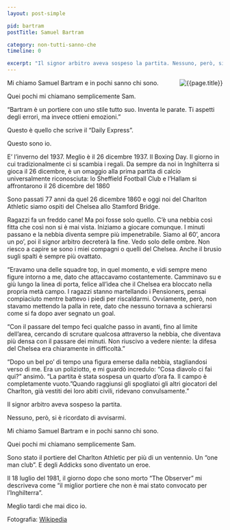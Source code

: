 ```yaml
---
layout: post-simple

pid: bartram
postTitle: Samuel Bartram

category: non-tutti-sanno-che
timeline: 0

excerpt: "Il signor arbitro aveva sospeso la partita. Nessuno, però, si è ricordato di avvisarmi."
---
```


<img class="responsive-img border margin-1em w25" src="https://upload.wikimedia.org/wikipedia/en/1/10/Charlton20618news1.jpg" alt="{{page.title}}" align="right">
Mi chiamo Samuel Bartram e in pochi sanno chi sono.

Quei pochi mi chiamano semplicemente Sam.

“Bartram è un portiere con uno stile tutto suo. Inventa le parate. Ti aspetti degli errori, ma invece ottieni emozioni.”

Questo è quello che scrive il “Daily Express”.

Questo sono io.


E’ l’inverno del 1937.  Meglio è il 26 dicembre 1937. Il Boxing Day. Il giorno in cui tradizionalmente ci si scambia i regali. Da sempre da noi in Inghilterra si gioca il 26 dicembre, è un omaggio alla prima partita di calcio universalmente riconosciuta: lo Sheffield Football Club e l’Hallam si affrontarono il 26 dicembre del 1860

Sono passati 77 anni da quel 26 dicembre 1860 e oggi noi del Charlton Athletic siamo ospiti del Chelsea allo Stamford Bridge.

Ragazzi fa un freddo cane! Ma poi fosse solo quello. C’è una nebbia così fitta che così non si è mai vista. Iniziamo a giocare comunque. I minuti passano e la nebbia diventa sempre più impenetrabile. Siamo al 60’, ancora un po’, poi il signor arbitro decreterà la fine. Vedo solo delle ombre. Non riesco a capire se sono i miei compagni o quelli del Chelsea. Anche il brusio sugli spalti è sempre più ovattato.

“Eravamo una delle squadre top, in quel momento, e vidi sempre meno figure intorno a me, dato che attaccavamo costantemente. Camminavo su e giù lungo la linea di porta, felice all’idea che il Chelsea era bloccato nella propria metà campo. I ragazzi stanno martellando i Pensioners, pensai compiaciuto mentre battevo i piedi per riscaldarmi. Ovviamente, però, non stavamo mettendo la palla in rete, dato che nessuno tornava a schierarsi come si fa dopo aver segnato un goal.

“Con il passare del tempo feci qualche passo in avanti, fino al limite dell’area, cercando di scrutare qualcosa attraverso la nebbia, che diventava più densa con il passare dei minuti. Non riuscivo a vedere niente: la difesa del Chelsea era chiaramente in difficoltà.”

“Dopo un bel po’ di tempo una figura emerse dalla nebbia, stagliandosi verso di me. Era un poliziotto, e mi guardò incredulo: “Cosa diavolo ci fai qui?” ansimò. “La partita è stata sospesa un quarto d’ora fa. Il campo è completamente vuoto.”Quando raggiunsi gli spogliatoi gli altri giocatori del Charlton, già vestiti dei loro abiti civili, ridevano convulsamente.”



Il signor arbitro aveva sospeso la partita.

Nessuno, però, si è ricordato di avvisarmi.

Mi chiamo Samuel Bartram e in pochi sanno chi sono.

Quei pochi mi chiamano semplicemente Sam.

Sono stato il portiere del Charlton Athletic per più di un ventennio. Un “one man club”. E degli Addicks sono diventato un eroe.

Il 18 luglio del 1981, il giorno dopo che sono morto “The Observer” mi descriveva come “il miglior portiere che non è mai stato convocato per l’Inghilterra”.


Meglio tardi che mai dico io.

<div class="post-disclaimer">
Fotografia: <a href="https://en.wikipedia.org/wiki/Sam_Bartram" target="_blank">Wikipedia</a>
</div>
